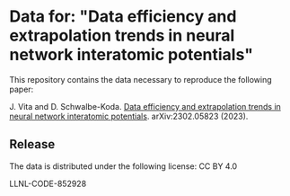 # Data for: "Data efficiency and extrapolation trends in neural network interatomic potentials"

This repository contains the data necessary to reproduce the following paper:

J. Vita and D. Schwalbe-Koda. [Data efficiency and extrapolation trends in neural network interatomic potentials](https://arxiv.org/abs/2302.05823). arXiv:2302.05823 (2023).


## Release

The data is distributed under the following license: CC BY 4.0

LLNL-CODE-852928
